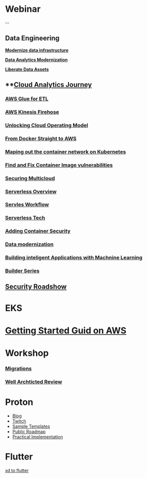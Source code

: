 
# Webinar
--

## Data Engineering
**[Modernize data infrastructure](https://register.gotowebinar.com/recording/viewRecording/7722642435778067723/4102260708738375169/gcvanrooyen25@gmail.com?registrantKey=7883459206258264333&type=ATTENDEEEMAILRECORDINGLINK)**

**[Data Analytics Modernization](https://pages.awscloud.com/EMEA-field-OE-analytics-modernization-week-202109-on-demand-content?trkCampaign=&trk=em_thankyou__422180&sc_channel=em&sc_campaign=EMEA_FIELD_WEBINAR_WOAB-Pan-EMEA-emea-data-modernization-week_20210913_7014z000001hRYR.Thank%20You%20On%20demand%20[OPER]%20-%20Email%20Send&sc_publisher=aws&sc_medium=em_422180&sc_content=&sc_country=ZA&sc_region=EMEA)**

**[Liberate Data Assets](https://register.gotowebinar.com/recording/viewRecording/4428883830961139979/1273101841771928328/gcvanrooyen25@gmail.com?registrantKey=3786650293862797584&type=ABSENTEEEMAILRECORDINGLINK)**

**[Cloud Analytics Journey](https://register.gotowebinar.com/recording/viewRecording/3470250429028849675/1851503232142613000/gcvanrooyen25@gmail.com?registrantKey=4807554536834670095&type=ATTENDEEEMAILRECORDINGLINK)
--

### [AWS Glue for ETL](https://register.gotowebinar.com/recording/viewRecording/6859867747465885197/8235963725486654988/gert@synthesis.co.za?registrantKey=3295578705452324877&type=ATTENDEEEMAILRECORDINGLINK)

### [AWS Kinesis Firehose](https://register.gotowebinar.com/recording/viewRecording/7712632473294350349/3836608795501364492/gert@synthesis.co.za?registrantKey=9069499091973759759&type=ATTENDEEEMAILRECORDINGLINK)

### [Unlocking Cloud Operating Model](https://www.hashicorp.com/resources/unlocking-the-cloud-operating-model-with-aws-webinar/)

### [From Docker Straight to AWS](https://goto.docker.com/On-Demand-From-Docker-Straight-to-AWS-TY.html)
### [Maping out the container network on Kubernetes](https://pages.awscloud.com/EMEA-field-OE-DevDay-OpenSource-2020-ondemand-confirmation.html)
### [Find and Fix Container Image vulnerabilities](https://goto.docker.com/on-demand-find-fix-container-image-vulnerabilities-ty.html)
### [Securing Multicloud](https://www.brighttalk.com/webcast/16085/433009?utm_campaign=communication_reminder_24hr_registrants&utm_medium=email&utm_source=brighttalk-transact&utm_content=title) 
### [Serverless Overview](https://register.gotowebinar.com/recording/viewRecording/2731395099542308368/7934153281928070408/gert@synthesis.co.za?registrantKey=1546261203856661008&type=ABSENTEEEMAILRECORDINGLINK)

### [Servles Workflow](https://register.gotowebinar.com/recording/viewRecording/4213869925807678480/6067490401242319106/gert@synthesis.co.za?registrantKey=4339530911803020300&type=ABSENTEEEMAILRECORDINGLINK)

###  [Serverless Tech](https://register.gotowebinar.com/recording/viewRecording/8850473077493437197/4307504337687301388/gert@synthesis.co.za?registrantKey=6677784225690414092&type=ABSENTEEEMAILRECORDINGLINK)

### [Adding Container Security](https://goto.docker.com/on-demand-adding-container-security-ty.html)

### [Data modernization](https://pages.awscloud.com/EMEA_FIELD_WEBINAR_focus-week-db-analytics--storage_20201005_7010z000001Lxtm_02-On-Demand-Confirmation.html?sc_channel=em&sc_campaign=emea20_focusweekq4&sc_publisher=aws&sc_medium=em_&sc_content=event_ev_field&sc_country=multi&sc_geo=emea&sc_category=mult&sc_outcome=event&trkCampaign=emea20_focusweekq4&trk=em_emea20_focusweekq4_ty) 

### [Building inteligent Applications with Machnine Learning](https://register.gotowebinar.com/recording/viewRecording/2392587189262732813/3954278530992523265/gert@synthesis.co.za?registrantKey=8208248336461652235&type=ABSENTEEEMAILRECORDINGLINK)

### [Builder Series](https://pages.awscloud.com/emea-developers-lets-build-series-episode-1-on-demand-confirmation.html?sc_channel=em&sc_campaign=emea20_letsbuildseriesp1q4&sc_medium=%20em_315884&sc_content=REG_webinar_field&sc_geo=emea&sc_country=mult&sc_outcome=reg&sc_publisher=aws&trkCampaign=emea20_letsbuildseriesp1q4&trk=em_thankyou_emea20_letsbuildseriesp1q4_315884)



## [Security Roadshow](https://emea-resources.awscloud.com/aws-mea-security-virtual-roadshow)


# EKS 
# [Getting Started Guid on AWS](https://aws.amazon.com/getting-started/hands-on/deploy-kubernetes-app-amazon-eks/?&trk=el_a134p000003yqRpAAI&trkCampaign=GLBL-FY20-Q4-GC-300-Kubernetes-EKS&sc_channel=el&sc_campaign=gc-300_TYLP&sc_outcome=Global_Marketing_Campaigns&sc_geo=mult)

# Workshop
### [Migrations](https://application-migration-with-aws.workshop.aws/en/intro.html)
### [Well Archticted Review](https://wellarchitectedlabs.com/operational-excellence/100_labs/100_dependency_monitoring/5_bonus_content/)

# Proton
- [Blog](https://aws.amazon.com/blogs/aws/preview-aws-proton-automated-management-for-container-and-serverless-deployments/)
- [Twitch](https://www.twitch.tv/videos/822487621)
- [Sample Templates](https://github.com/aws-samples/aws-proton-sample-templates/) 
- [Public Roadmap](https://github.com/aws/aws-proton-public-roadmap)
- [Practical Implementation](https://aws.amazon.com/blogs/containers/intro-to-aws-proton/)

# Flutter
[xd to flutter](https://medium.com/flutter/announcing-xd-to-flutter-v2-0-c743bac2aeeb)

